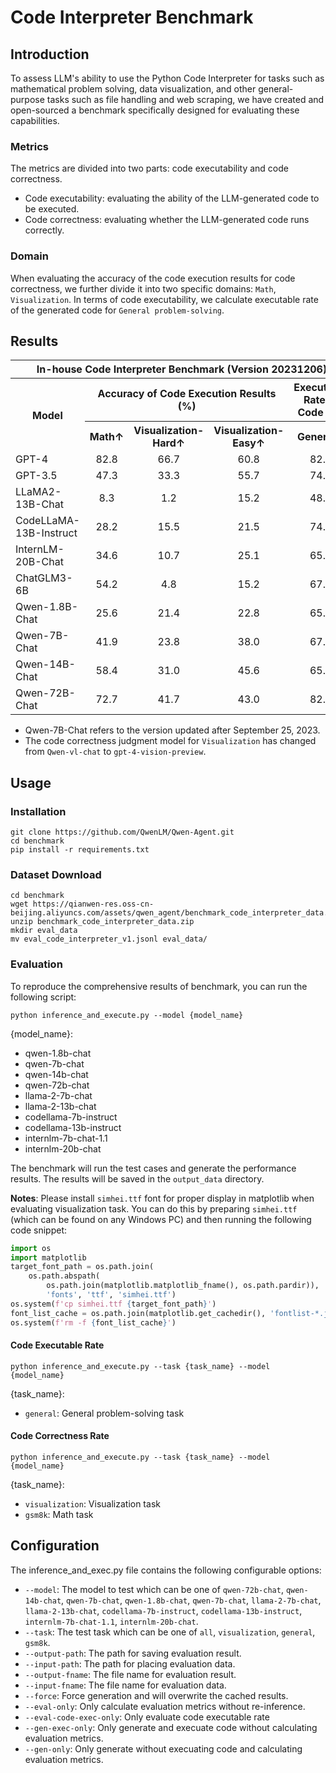 # Code Interpreter Benchmark

## Introduction
To assess LLM's ability to use the Python Code Interpreter for tasks such as mathematical problem solving, data visualization, and other general-purpose tasks such as file handling and web scraping, we have created and open-sourced a benchmark specifically designed for evaluating these capabilities.

### Metrics
The metrics are divided into two parts: code executability and code correctness.
- Code executability: evaluating the ability of the LLM-generated code to be executed.
- Code correctness: evaluating whether the LLM-generated code runs correctly.

### Domain
When evaluating the accuracy of the code execution results for code correctness, we further divide it into two specific domains: `Math`, `Visualization`.
In terms of code executability, we calculate executable rate of the generated code for `General problem-solving`.

## Results
<table>
    <tr>
        <th colspan="5" align="center">In-house Code Interpreter Benchmark (Version 20231206)</th>
    </tr>
    <tr>
        <th rowspan="2" align="center">Model</th>
        <th colspan="3" align="center">Accuracy of Code Execution Results (%)</th>
        <th colspan="1" align="center">Executable Rate of Code (%)</th>
    </tr>
    <tr>
        <th align="center">Math↑</th><th align="center">Visualization-Hard↑</th><th align="center">Visualization-Easy↑</th><th align="center">General↑</th>
    </tr>
    <tr>
        <td>GPT-4</td>
        <td align="center">82.8</td>
        <td align="center">66.7</td>
        <td align="center">60.8</td>
        <td align="center">82.8</td>
    </tr>
    <tr>
        <td>GPT-3.5</td>
        <td align="center">47.3</td>
        <td align="center">33.3</td>
        <td align="center">55.7</td>
        <td align="center">74.1</td>
    </tr>
    <tr>
        <td>LLaMA2-13B-Chat</td>
        <td align="center">8.3</td>
        <td align="center">1.2</td>
        <td align="center">15.2</td>
        <td align="center">48.3</td>
    </tr>
    <tr>
        <td>CodeLLaMA-13B-Instruct</td>
        <td align="center">28.2</td>
        <td align="center">15.5</td>
        <td align="center">21.5</td>
        <td align="center">74.1</td>
    </tr>
    <tr>
        <td>InternLM-20B-Chat</td>
        <td align="center">34.6</td>
        <td align="center">10.7</td>
        <td align="center">25.1</td>
        <td align="center">65.5</td>
    </tr>
    <tr>
        <td>ChatGLM3-6B</td>
        <td align="center">54.2</td>
        <td align="center">4.8</td>
        <td align="center">15.2</td>
        <td align="center">67.1</td>
    </tr>
    <tr>
        <td>Qwen-1.8B-Chat</td>
        <td align="center">25.6</td>
        <td align="center">21.4</td>
        <td align="center">22.8</td>
        <td align="center">65.5</td>
    </tr>
    <tr>
        <td>Qwen-7B-Chat</td>
        <td align="center">41.9</td>
        <td align="center">23.8</td>
        <td align="center">38.0</td>
        <td align="center">67.2</td>
    </tr>
    <tr>
        <td>Qwen-14B-Chat</td>
        <td align="center">58.4</td>
        <td align="center">31.0</td>
        <td align="center">45.6</td>
        <td align="center">65.5</td>
    </tr>
    <tr>
        <td>Qwen-72B-Chat</td>
        <td align="center">72.7</td>
        <td align="center">41.7</td>
        <td align="center">43.0</td>
        <td align="center">82.8</td>
    </tr>
</table>

- Qwen-7B-Chat refers to the version updated after September 25, 2023.
- The code correctness judgment model for `Visualization` has changed from `Qwen-vl-chat` to `gpt-4-vision-preview`.




## Usage

### Installation

```shell
git clone https://github.com/QwenLM/Qwen-Agent.git
cd benchmark
pip install -r requirements.txt
```

### Dataset Download
```shell
cd benchmark
wget https://qianwen-res.oss-cn-beijing.aliyuncs.com/assets/qwen_agent/benchmark_code_interpreter_data.zip
unzip benchmark_code_interpreter_data.zip
mkdir eval_data
mv eval_code_interpreter_v1.jsonl eval_data/
```

### Evaluation
To reproduce the comprehensive results of benchmark, you can run the following script:

```Shell
python inference_and_execute.py --model {model_name}
```

{model_name}:
- qwen-1.8b-chat
- qwen-7b-chat
- qwen-14b-chat
- qwen-72b-chat
- llama-2-7b-chat
- llama-2-13b-chat
- codellama-7b-instruct
- codellama-13b-instruct
- internlm-7b-chat-1.1
- internlm-20b-chat

The benchmark will run the test cases and generate the performance results. The results will be saved in the `output_data` directory.

**Notes**:
Please install `simhei.ttf` font for proper display in matplotlib when evaluating visualization task. You can do this by preparing `simhei.ttf` (which can be found on any Windows PC) and then running the following code snippet:
```python
import os
import matplotlib
target_font_path = os.path.join(
    os.path.abspath(
        os.path.join(matplotlib.matplotlib_fname(), os.path.pardir)),
        'fonts', 'ttf', 'simhei.ttf')
os.system(f'cp simhei.ttf {target_font_path}')
font_list_cache = os.path.join(matplotlib.get_cachedir(), 'fontlist-*.json')
os.system(f'rm -f {font_list_cache}')
```

#### Code Executable Rate
```Shell
python inference_and_execute.py --task {task_name} --model {model_name}
```

{task_name}:
- `general`: General problem-solving task


#### Code Correctness Rate
```Shell
python inference_and_execute.py --task {task_name} --model {model_name}
```

{task_name}:
- `visualization`: Visualization task
- `gsm8k`: Math task


## Configuration
The inference_and_exec.py file contains the following configurable options:

- `--model`: The model to test which can be one of `qwen-72b-chat`, `qwen-14b-chat`, `qwen-7b-chat`, `qwen-1.8b-chat`, `qwen-7b-chat`, `llama-2-7b-chat`, `llama-2-13b-chat`, `codellama-7b-instruct`, `codellama-13b-instruct`, `internlm-7b-chat-1.1`, `internlm-20b-chat`.
- `--task`: The test task which can be one of `all`, `visualization`, `general`, `gsm8k`.
- `--output-path`: The path for saving evaluation result.
- `--input-path`: The path for placing evaluation data.
- `--output-fname`: The file name for evaluation result.
- `--input-fname`: The file name for evaluation data.
- `--force`: Force generation and will overwrite the cached results.
- `--eval-only`: Only calculate evaluation metrics without re-inference.
- `--eval-code-exec-only`: Only evaluate code executable rate
- `--gen-exec-only`: Only generate and execuate code without calculating evaluation metrics.
- `--gen-only`: Only generate without execuating code and calculating evaluation metrics.
